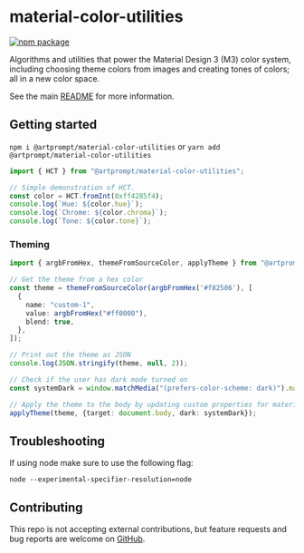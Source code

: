 # material-color-utilities

[![npm package](https://badgen.net/npm/v/@artprompt/material-color-utilities)](https://npmjs.com/package/@artprompt/material-color-utilities)

Algorithms and utilities that power the Material Design 3 (M3) color system,
including choosing theme colors from images and creating tones of colors; all in
a new color space.

See the main
[README](https://github.com/material-foundation/material-color-utilities#readme)
for more information.

## Getting started

`npm i @artprompt/material-color-utilities` or `yarn add @artprompt/material-color-utilities`

```typescript
import { HCT } from "@artprompt/material-color-utilities";

// Simple demonstration of HCT.
const color = HCT.fromInt(0xff4285f4);
console.log(`Hue: ${color.hue}`);
console.log(`Chrome: ${color.chroma}`);
console.log(`Tone: ${color.tone}`);

```

### Theming

```typescript
import { argbFromHex, themeFromSourceColor, applyTheme } from "@artprompt/material-color-utilities";

// Get the theme from a hex color
const theme = themeFromSourceColor(argbFromHex('#f82506'), [
  {
    name: "custom-1",
    value: argbFromHex("#ff0000"),
    blend: true,
  },
]);

// Print out the theme as JSON
console.log(JSON.stringify(theme, null, 2));

// Check if the user has dark mode turned on
const systemDark = window.matchMedia("(prefers-color-scheme: dark)").matches;

// Apply the theme to the body by updating custom properties for material tokens
applyTheme(theme, {target: document.body, dark: systemDark});

```

## Troubleshooting

If using node make sure to use the following flag:

```
node --experimental-specifier-resolution=node
```


## Contributing

This repo is not accepting external contributions, but feature requests and bug
reports are welcome on
[GitHub](https://github.com/material-foundation/material-color-utilities/issues).
